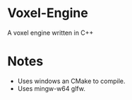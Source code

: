 # Voxel-Engine
A voxel engine written in C++
# Notes
- Uses windows an CMake to compile.
- Uses mingw-w64 glfw.